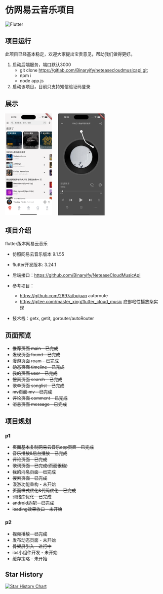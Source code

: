 # 仿网易云音乐项目

![Flutter](https://img.shields.io/badge/flutter-v3.24.1-blue)

## 项目运行

此项目已经基本稳定，欢迎大家提出宝贵意见，帮助我们做得更好。

1. 启动后端服务，端口默认3000
    - git clone https://gitlab.com/Binaryify/neteasecloudmusicapi.git
    - npm i
    - node app.js
2. 启动该项目，目前只支持短信验证码登录

## 展示

<img src="showcase/show_home.png" width="30%" style="display:inline-block;" />&nbsp;&nbsp;&nbsp;&nbsp;&nbsp;<img src="showcase/show_player.png" width="30%" style="display:inline-block;" />


## 项目介绍

flutter版本网易云音乐

- 仿照网易云音乐版本 9.1.55

- flutter开发版本: 3.24.1

- 后端接口：https://github.com/Binaryify/NeteaseCloudMusicApi

- 参考项目：
    - https://github.com/2697a/bujuan autoroute
    - https://gitee.com/master_xing/flutter_cloud_music 底部粘性播放条实现

- 技术栈：getx, getit, gorouter/autoRouter

## 页面预览

- ~~推荐页面 main - 已完成~~
- ~~发现页面 found - 已完成~~
- ~~漫游页面 roam - 已完成~~
- ~~动态页面 timeline - 已完成~~
- ~~我的页面 user - 已完成~~
- ~~搜索页面 search - 已完成~~
- ~~歌单页面 songlist - 已完成~~
- ~~mv页面 mv - 已完成~~
- ~~评论页面 comment - 已完成~~
- ~~消息页面 message - 已完成~~

## 项目规划

### p1

- ~~页面基本复制网易云音乐app页面 - 已完成~~
- ~~音乐播放&后台播放 - 已完成~~
- ~~评论页面 - 已完成~~
- ~~歌词页面 - 已完成(页面很糙)~~
- ~~我的消息页面 - 已完成~~
- ~~搜索页面 - 已完成~~
- 漫游功能重构 - 未开始
- ~~页面样式优化&代码优化 - 已完成~~
- ~~网络库优化 - 已完成~~
- ~~android适配 - 已完成~~
- ~~loading效果收口 - 未开始~~

### p2

- ~~视频播放 - 已完成~~
- 发布动态页面 - 未开始
- ~~骨架屏引入 - 进行中~~
- ios小组件开发 - 未开始
- 缓存策略 - 未开始

## Star History

[![Star History Chart](https://api.star-history.com/svg?repos=Hao-yiwen/netease_cloud_music_app&type=Date)](https://star-history.com/#Hao-yiwen/netease_cloud_music_app)